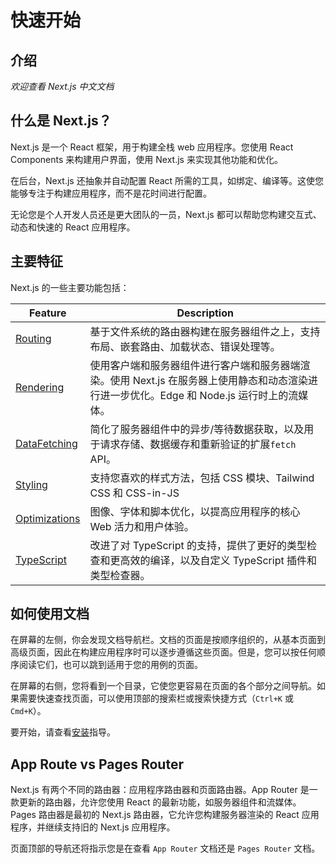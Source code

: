 # 快速开始

## 介绍

_欢迎查看 Next.js 中文文档_

## 什么是 Next.js？

Next.js 是一个 React 框架，用于构建全栈 web 应用程序。您使用 React Components 来构建用户界面，使用 Next.js 来实现其他功能和优化。

在后台，Next.js 还抽象并自动配置 React 所需的工具，如绑定、编译等。这使您能够专注于构建应用程序，而不是花时间进行配置。

无论您是个人开发人员还是更大团队的一员，Next.js 都可以帮助您构建交互式、动态和快速的 React 应用程序。

## 主要特征

Next.js 的一些主要功能包括：

| Feature           | Description                                                                                                                                 |
| ----------------- | ------------------------------------------------------------------------------------------------------------------------------------------- |
| [Routing](/)       | 基于文件系统的路由器构建在服务器组件之上，支持布局、嵌套路由、加载状态、错误处理等。                                                        |
| [Rendering](/)     | 使用客户端和服务器组件进行客户端和服务器端渲染。使用 Next.js 在服务器上使用静态和动态渲染进行进一步优化。Edge 和 Node.js 运行时上的流媒体。 |
| [DataFetching](/)  | 简化了服务器组件中的异步/等待数据获取，以及用于请求存储、数据缓存和重新验证的扩展`fetch` API。                                              |
| [Styling](/)       | 支持您喜欢的样式方法，包括 CSS 模块、Tailwind CSS 和 CSS-in-JS                                                                              |
| [Optimizations](/) | 图像、字体和脚本优化，以提高应用程序的核心 Web 活力和用户体验。                                                                             |
| [TypeScript](/)    | 改进了对 TypeScript 的支持，提供了更好的类型检查和更高效的编译，以及自定义 TypeScript 插件和类型检查器。                                    |

## 如何使用文档

在屏幕的左侧，你会发现文档导航栏。文档的页面是按顺序组织的，从基本页面到高级页面，因此在构建应用程序时可以逐步遵循这些页面。但是，您可以按任何顺序阅读它们，也可以跳到适用于您的用例的页面。

在屏幕的右侧，您将看到一个目录，它使您更容易在页面的各个部分之间导航。如果需要快速查找页面，可以使用顶部的搜索栏或搜索快捷方式（`Ctrl+K` 或 `Cmd+K`）。

要开始，请查看[安装](installation)指导。

## App Route vs Pages Router

Next.js 有两个不同的路由器：应用程序路由器和页面路由器。App Router 是一款更新的路由器，允许您使用 React 的最新功能，如服务器组件和流媒体。Pages 路由器是最初的 Next.js 路由器，它允许您构建服务器渲染的 React 应用程序，并继续支持旧的 Next.js 应用程序。

页面顶部的导航还将指示您是在查看 `App Router` 文档还是 `Pages Router` 文档。

